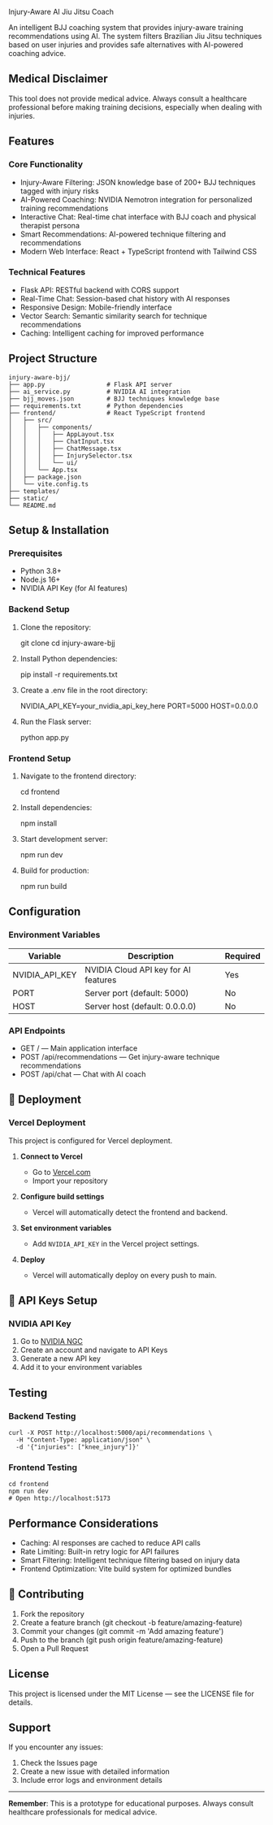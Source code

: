 Injury-Aware AI Jiu Jitsu Coach

An intelligent BJJ coaching system that provides injury-aware training recommendations using AI. The system filters Brazilian Jiu Jitsu techniques based on user injuries and provides safe alternatives with AI-powered coaching advice.

## Medical Disclaimer

This tool does not provide medical advice. Always consult a healthcare professional before making training decisions, especially when dealing with injuries.

## Features

### Core Functionality

- Injury-Aware Filtering: JSON knowledge base of 200+ BJJ techniques tagged with injury risks
- AI-Powered Coaching: NVIDIA Nemotron integration for personalized training recommendations
- Interactive Chat: Real-time chat interface with BJJ coach and physical therapist persona
- Smart Recommendations: AI-powered technique filtering and recommendations
- Modern Web Interface: React + TypeScript frontend with Tailwind CSS

### Technical Features

- Flask API: RESTful backend with CORS support
- Real-Time Chat: Session-based chat history with AI responses
- Responsive Design: Mobile-friendly interface
- Vector Search: Semantic similarity search for technique recommendations
- Caching: Intelligent caching for improved performance

## Project Structure

	injury-aware-bjj/
	├── app.py                 # Flask API server
	├── ai_service.py          # NVIDIA AI integration
	├── bjj_moves.json         # BJJ techniques knowledge base
	├── requirements.txt       # Python dependencies
	├── frontend/              # React TypeScript frontend
	│   ├── src/
	│   │   ├── components/
	│   │   │   ├── AppLayout.tsx
	│   │   │   ├── ChatInput.tsx
	│   │   │   ├── ChatMessage.tsx
	│   │   │   ├── InjurySelector.tsx
	│   │   │   └── ui/
	│   │   └── App.tsx
	│   ├── package.json
	│   └── vite.config.ts
	├── templates/
	├── static/
	└── README.md

## Setup & Installation

### Prerequisites

- Python 3.8+
- Node.js 16+
- NVIDIA API Key (for AI features)

### Backend Setup

1. Clone the repository:
   
	git clone <repository-url>
	cd injury-aware-bjj

3. Install Python dependencies:
	
   pip install -r requirements.txt

5.  Create a .env file in the root directory:
   
	NVIDIA_API_KEY=your_nvidia_api_key_here
	PORT=5000
	HOST=0.0.0.0

7. Run the Flask server:

	python app.py

### Frontend Setup

1. Navigate to the frontend directory:

	cd frontend

2. Install dependencies:
   
	npm install

4. Start development server:

	npm run dev

6. Build for production:
   
	npm run build

## Configuration

### Environment Variables

| Variable         | Description                           | Required |
| ---------------- | ------------------------------------- | -------- |
| NVIDIA_API_KEY   | NVIDIA Cloud API key for AI features  | Yes      |
| PORT             | Server port (default: 5000)           | No       |
| HOST             | Server host (default: 0.0.0.0)        | No       |

### API Endpoints

- GET / — Main application interface
- POST /api/recommendations — Get injury-aware technique recommendations
- POST /api/chat — Chat with AI coach

## 🚀 Deployment

### Vercel Deployment

This project is configured for Vercel deployment.

1. **Connect to Vercel**
   - Go to [Vercel.com](https://vercel.com)
   - Import your repository

2. **Configure build settings**
   - Vercel will automatically detect the frontend and backend.

3. **Set environment variables**
   - Add `NVIDIA_API_KEY` in the Vercel project settings.

4. **Deploy**
   - Vercel will automatically deploy on every push to main.

## 🔑 API Keys Setup

### NVIDIA API Key
1. Go to [NVIDIA NGC](https://ngc.nvidia.com)
2. Create an account and navigate to API Keys
3. Generate a new API key
4. Add it to your environment variables


## Testing

### Backend Testing

	curl -X POST http://localhost:5000/api/recommendations \
	  -H "Content-Type: application/json" \
	  -d '{"injuries": ["knee_injury"]}'

### Frontend Testing

	cd frontend
	npm run dev
	# Open http://localhost:5173

## Performance Considerations

- Caching: AI responses are cached to reduce API calls
- Rate Limiting: Built-in retry logic for API failures
- Smart Filtering: Intelligent technique filtering based on injury data
- Frontend Optimization: Vite build system for optimized bundles

## 🤝 Contributing

1. Fork the repository
2. Create a feature branch (git checkout -b feature/amazing-feature)
3. Commit your changes (git commit -m 'Add amazing feature')
4. Push to the branch (git push origin feature/amazing-feature)
5. Open a Pull Request

## License

This project is licensed under the MIT License — see the LICENSE file for details.

## Support

If you encounter any issues:

1. Check the Issues page
2. Create a new issue with detailed information
3. Include error logs and environment details

---

**Remember**: This is a prototype for educational purposes. Always consult healthcare professionals for medical advice.